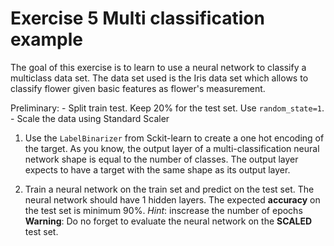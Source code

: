 # Exercise 5 Multi classification example

The goal of this exercise is to learn to use a neural network to classify a multiclass data set. The data set used is the Iris data set which allows to classify flower given basic features as flower's measurement. 

Preliminary: 
    - Split train test. Keep 20% for the test set. Use `random_state=1`. 
    - Scale the data using Standard Scaler


1. Use the `LabelBinarizer` from Sckit-learn to create a one hot encoding of the target. As you know, the output layer of a multi-classification neural network shape is equal to the number of classes. The output layer expects to have a target with the same shape as its output layer.  

2. Train a neural network on the train set and predict on the test set. The neural network should have 1 hidden layers. The expected **accuracy** on the test set is minimum 90%.
*Hint*: inscrease the number of epochs 
**Warning**: Do no forget to evaluate the neural network on the **SCALED** test set. 